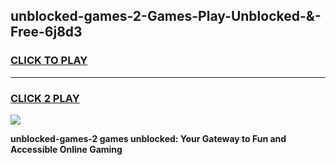 
## unblocked-games-2-Games-Play-Unblocked-&-Free-6j8d3
<h3>
<a href="https://premium76.site?title=unblocked-games-2&ref=24A">CLICK TO PLAY</a></h3>
<hr>

<h3>
<a href="https://premium76.site?title=unblocked-games-2&ref=24A">CLICK 2 PLAY</a>
  
</h3>

<a href="https://premium76.site?title=unblocked-games-2&ref=24A"><img src="https://clearcache.store/games.png"></a>


**unblocked-games-2 games unblocked: Your Gateway to Fun and Accessible Online Gaming**
